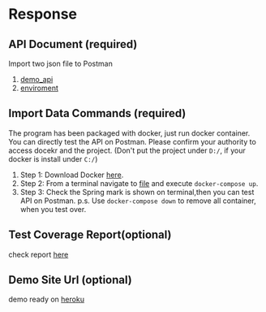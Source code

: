 # Response
## API Document (required)
  Import two json file to Postman
   1. [demo_api](response/json_file/pharmacy.postman_demoApi.json)
   2. [enviroment](response/json_file/Docker.postman_environment.json)

## Import Data Commands (required)
  The program has been packaged with docker, just run docker container. You can directly test the API on Postman.
  Please confirm your authority to access docekr and the project.
  (Don't put the project under `D:/`, if your docker is install under `C:/`)
  1. Step 1: Download Docker [here](https://www.docker.com/products/docker-desktop).
  2. Step 2: From a terminal navigate to [file](response) and execute `docker-compose up`.
  3. Step 3: Check the Spring mark is shown on terminal,then you can test API on Postman.
  p.s. Use `docker-compose down` to remove all container, when you test over.

## Test Coverage Report(optional)
  check report [here](#test-coverage-reportoptional)
  
## Demo Site Url (optional)
  demo ready on [heroku](#demo-site-url-optional)

